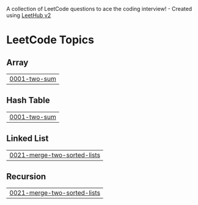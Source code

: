 A collection of LeetCode questions to ace the coding interview! - Created using [LeetHub v2](https://github.com/arunbhardwaj/LeetHub-2.0)
<!---LeetCode Topics Start-->
# LeetCode Topics
## Array
|  |
| ------- |
| [0001-two-sum](https://github.com/JEYAPRIYA2315/LeetCode/tree/master/0001-two-sum) |
## Hash Table
|  |
| ------- |
| [0001-two-sum](https://github.com/JEYAPRIYA2315/LeetCode/tree/master/0001-two-sum) |
## Linked List
|  |
| ------- |
| [0021-merge-two-sorted-lists](https://github.com/JEYAPRIYA2315/LeetCode/tree/master/0021-merge-two-sorted-lists) |
## Recursion
|  |
| ------- |
| [0021-merge-two-sorted-lists](https://github.com/JEYAPRIYA2315/LeetCode/tree/master/0021-merge-two-sorted-lists) |
<!---LeetCode Topics End-->
